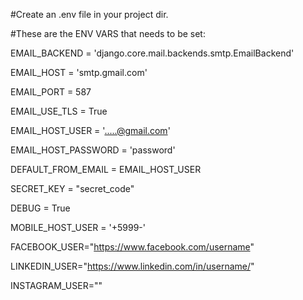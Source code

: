 #Create an .env file in your project dir.

#These are the ENV VARS that needs to be set:

EMAIL_BACKEND = 'django.core.mail.backends.smtp.EmailBackend'

EMAIL_HOST = 'smtp.gmail.com'

EMAIL_PORT = 587

EMAIL_USE_TLS = True

EMAIL_HOST_USER = '.....@gmail.com'

EMAIL_HOST_PASSWORD = 'password'

DEFAULT_FROM_EMAIL = EMAIL_HOST_USER

SECRET_KEY = "secret_code"

DEBUG = True

MOBILE_HOST_USER = '+5999-'

FACEBOOK_USER="https://www.facebook.com/username"

LINKEDIN_USER="https://www.linkedin.com/in/username/"

INSTAGRAM_USER=""